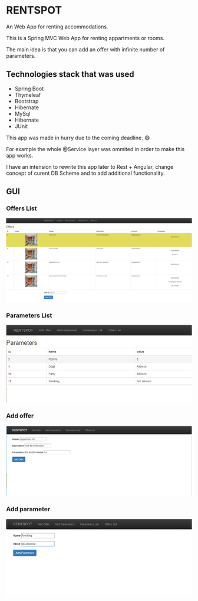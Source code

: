 # RENTSPOT
An Web App for renting accommodations.

This is a Spring MVC Web App for renting appartments or rooms. 

The main idea is that you can add an offer with infinite number of parameters.

## Technologies stack that was used

- Spring Boot
- Thymeleaf
- Bootstrap
- Hibernate
- MySql
- Hibernate
- JUnit

This app was made in hurry due to the coming deadline. :smile:

For example the whole @Service layer was ommited in order to make this app works.

I have an intension to rewrite  this app later to Rest + Angular, change concept of curent DB Scheme and to add additional functionality.

## GUI
### Offers List
![Alt text](/src/main/resources/screenshots/offersList.png?raw=true )
### Parameters List
![Alt text](/src/main/resources/screenshots/paramsList.png?raw=true )
### Add offer
![Alt text](/src/main/resources/screenshots/addOffer.png?raw=true )
### Add parameter
![Alt text](/src/main/resources/screenshots/addParam.png?raw=true )
